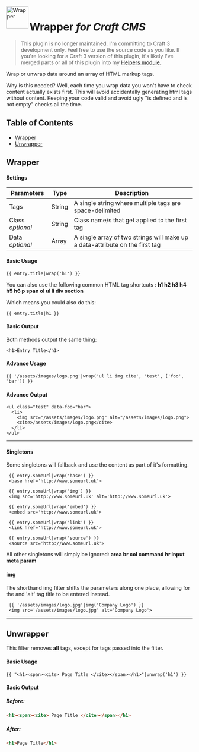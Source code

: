 <img src="http://i.imgur.com/YPKUcJu.png" alt="Wrapper" align="left" height="60" />

# Wrapper *for Craft CMS*

> This plugin is no longer maintained. I'm committing to Craft 3 development only. Feel free to use the source code as you like. If you're looking for a Craft 3 version of this plugin, it's likely I've merged parts or all of this plugin into my [Helpers module.](https://github.com/marknotton/craft-module-helpers)

Wrap or unwrap data around an array of HTML markup tags.

Why is this needed? Well, each time you wrap data you won't have to check content actually exists first. This will avoid accidentally generating html tags without content. Keeping your code valid and avoid ugly "is defined and is not empty" checks all the time.

## Table of Contents

- [Wrapper](#wrapper)
- [Unwrapper](#unwrapper)

## **Wrapper**

#### **Settings**
| Parameters       | Type   | Description |
| ---------------- | ------ | ----------- |
| Tags             | String | A single string where multiple tags are space-delimited |
| Class *optional* | String | Class name/s that get applied to the first tag |
| Data *optional*  | Array  | A single array of two strings will make up a data-attribute on the first tag |

#### Basic Usage
```
{{ entry.title|wrap('h1') }}
```

You can also use the following common HTML tag shortcuts :
**h1 h2 h3 h4 h5 h6 p span ol ul li div section**

Which means you could also do this:
```
{{ entry.title|h1 }}
```

#### Basic Output
Both methods output the same thing:

```
<h1>Entry Title</h1>
```

#### Advance Usage
```
{{ '/assets/images/logo.png'|wrap('ul li img cite', 'test', ['foo', 'bar']) }}
```
#### Advance Output
```
<ul class="test" data-foo="bar">
  <li>
    <img src="/assets/images/logo.png" alt="/assets/images/logo.png">
    <cite>/assets/images/logo.png</cite>
  </li>
</ul>
```
---

#### Singletons
Some singletons will fallback and use the content as part of it's formatting.

```
 {{ entry.someUrl|wrap('base') }}
 <base href='http://www.someurl.uk'>
```
```
 {{ entry.someUrl|wrap('img') }}
 <img src='http://www.someurl.uk' alt='http://www.someurl.uk'>
```
```
 {{ entry.someUrl|wrap('embed') }}
 <embed src='http://www.someurl.uk'>
```
```
 {{ entry.someUrl|wrap('link') }}
 <link href='http://www.someurl.uk'>
```
```
 {{ entry.someUrl|wrap('source') }}
 <source src='http://www.someurl.uk'>
```
All other singletons will simply be ignored:
**area br col command hr input meta param**

#### img

The shorthand img filter shifts the parameters along one place, allowing for the and 'alt' tag title to be entered instead.

```
 {{ '/assets/images/logo.jpg'|img('Company Logo') }}
 <img src='/assets/images/logo.jpg' alt='Company Logo'>
```

----

## Unwrapper
This filter removes **all** tags, except for tags passed into the filter.

#### Basic Usage
```
{{ "<h1><span><cite> Page Title </cite></span></h1>"|unwrap('h1') }}
```
#### Basic Output
##### Before:
```html
<h1><span><cite> Page Title </cite></span></h1>
```
##### After:
```html
<h1>Page Title</h1>
```
